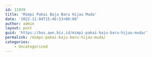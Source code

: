 ```yaml
---
id: 11939
title: 'Mimpi Pakai Baju Baru Hijau Muda'
date: '2022-11-04T15:46:53+00:00'
author: admin
layout: post
guid: 'https://bos.awn.biz.id/mimpi-pakai-baju-baru-hijau-muda/'
permalink: /mimpi-pakai-baju-baru-hijau-muda/
categories:
    - Uncategorized
---
```


